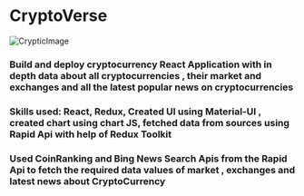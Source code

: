 # CryptoVerse


![CrypticImage](https://user-images.githubusercontent.com/98018124/182931398-8b5cf500-a082-462d-852d-a9c05be916af.png)

### Build and deploy cryptocurrency React Application with in depth data about all cryptocurrencies , their market and exchanges and all the latest popular news on cryptocurrencies

### Skills used: React, Redux, Created UI using Material-UI , created chart using chart JS, fetched data from sources using Rapid Api with help of Redux Toolkit

### Used CoinRanking and Bing News Search Apis from the Rapid Api to fetch the required data values of market , exchanges and latest news about CryptoCurrency

